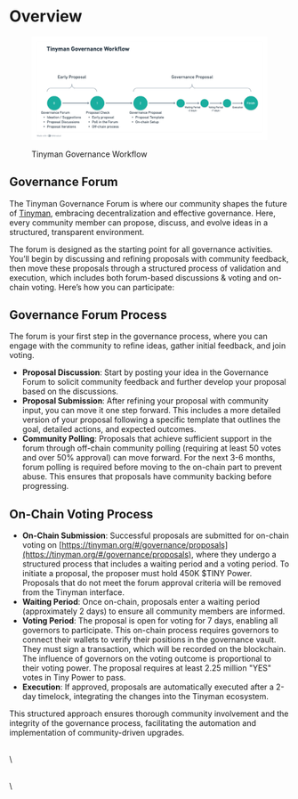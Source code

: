 # Overview

<figure><img src="../../.gitbook/assets/image (1) (1).png" alt=""><figcaption><p>Tinyman Governance Workflow</p></figcaption></figure>

## Governance Forum

The Tinyman Governance Forum is where our community shapes the future of [Tinyman](https://tinyman.org/), embracing decentralization and effective governance. Here, every community member can propose, discuss, and evolve ideas in a structured, transparent environment.

The forum is designed as the starting point for all governance activities. You’ll begin by discussing and refining proposals with community feedback, then move these proposals through a structured process of validation and execution, which includes both forum-based discussions & voting and on-chain voting. Here’s how you can participate:



## Governance Forum Process

The forum is your first step in the governance process, where you can engage with the community to refine ideas, gather initial feedback, and join voting.

* **Proposal Discussion**: Start by posting your idea in the Governance Forum to solicit community feedback and further develop your proposal based on the discussions.
* **Proposal Submission**: After refining your proposal with community input, you can move it one step forward. This includes a more detailed version of your proposal following a specific template that outlines the goal, detailed actions, and expected outcomes.
* **Community Polling**: Proposals that achieve sufficient support in the forum through off-chain community polling (requiring at least 50 votes and over 50% approval) can move forward. For the next 3-6 months, forum polling is required before moving to the on-chain part to prevent abuse. This ensures that proposals have community backing before progressing.



## On-Chain Voting Process

* **On-Chain Submission**: Successful proposals are submitted for on-chain voting on [https://tinyman.org/#/governance/proposals](https://tinyman.org/#/governance/proposals), where they undergo a structured process that includes a waiting period and a voting period. To initiate a proposal, the proposer must hold 450K $TINY Power. Proposals that do not meet the forum approval criteria will be removed from the Tinyman interface.
* **​​Waiting Period**: Once on-chain, proposals enter a waiting period (approximately 2 days) to ensure all community members are informed.
* **Voting Period**: The proposal is open for voting for 7 days, enabling all governors to participate. This on-chain process requires governors to connect their wallets to verify their positions in the governance vault. They must sign a transaction, which will be recorded on the blockchain. The influence of governors on the voting outcome is proportional to their voting power. The proposal requires at least 2.25 million "YES" votes in Tiny Power to pass.
* **Execution**: If approved, proposals are automatically executed after a 2-day timelock, integrating the changes into the Tinyman ecosystem.

This structured approach ensures thorough community involvement and the integrity of the governance process, facilitating the automation and implementation of community-driven upgrades.

\
\


\
\
